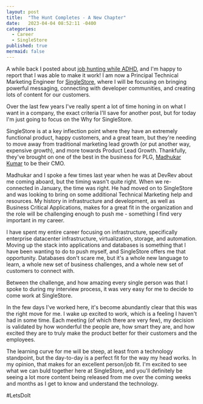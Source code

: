 ```yaml
---
layout: post
title:  "The Hunt Completes - A New Chapter"
date:   2023-04-04 08:52:11 -0400
categories:
  - Career
  - SingleStore
published: true
mermaid: false
---
```


A while back I posted about [job hunting while ADHD](/job-hunting-while-adhd/), and I'm happy to report that I was able to make it work! I am now a Principal Technical Marketing Engineer for [SingleStore](https://singlestore.com), where I will be focusing on bringing powerful messaging, connecting with developer communities, and creating lots of content for our customers. 

Over the last few years I've really spent a lot of time honing in on what I want in a company, the exact criteria I'll save for another post, but for today I'm just going to focus on the Why for SingleStore. 

SingleStore is at a key inflection point where they have an extremely functional product, happy customers, and a great team, but they're needing to move away from traditional marketing lead growth (or put another way, expensive growth), and more towards Product Lead Growth. Thankfully, they've brought on one of the best in the business for PLG, [Madhukar Kumar](https://www.linkedin.com/in/madhukarkumar/) to be their CMO. 

Madhukar and I spoke a few times last year when he was at DevRev about me coming aboard, but the timing wasn't quite right. When we re-connected in January, the time was right. He had moved on to SingleStore and was looking to bring on some additional Technical Marketing help and resources. My history in infrastructure and development, as well as Business Critical Applications, makes for a great fit in the organization and the role will be challenging enough to push me - something I find very important in my career.

I have spent my entire career focusing on infrastructure, specifically enterprise datacenter infrastructure, virtualization, storage, and automation. Moving up the stack into applications and databases is something that I have been wanting to do to push myself, and SingleStore offers me that opportunity. Databases don't scare me, but it's a whole new language to learn, a whole new set of business challenges, and a whole new set of customers to connect with. 

Between the challenge, and how amazing every single person was that I spoke to during my interview process, it was very easy for me to decide to come work at SingleStore. 

In the few days I've worked here, it's become abundantly clear that this was the right move for me. I wake up excited to work, which is a feeling I haven't had in some time. Each meeting (of which there are very few), my decision is validated by how wonderful the people are, how smart they are, and how excited they are to truly make the product better for their customers and the employees. 

The learning curve for me will be steep, at least from a technology standpoint, but the day-to-day is a perfect fit for the way my head works. In my opinion, that makes for an excellent person/job fit. I'm excited to see what we can buld together here at SingleStore, and you'll definitely be seeing a lot more content being released from me over the coming weeks and months as I get to know and understand the technology.

#LetsDoIt
